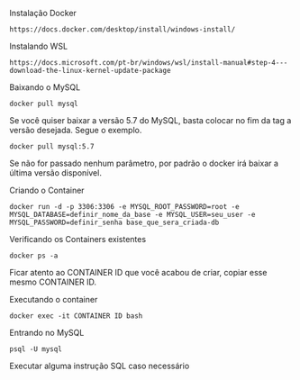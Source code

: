 Instalação Docker


```
https://docs.docker.com/desktop/install/windows-install/
```

Instalando WSL


```
https://docs.microsoft.com/pt-br/windows/wsl/install-manual#step-4---download-the-linux-kernel-update-package
```

Baixando o MySQL

```
docker pull mysql
```

Se você quiser baixar a versão 5.7 do MySQL, basta colocar no fim da tag a versão desejada. Segue o exemplo.

```
docker pull mysql:5.7
```

Se não for passado nenhum parâmetro, por padrão o docker irá baixar a última versão disponível.


Criando o Container


```
docker run -d -p 3306:3306 -e MYSQL_ROOT_PASSWORD=root -e MYSQL_DATABASE=definir_nome_da_base -e MYSQL_USER=seu_user -e MYSQL_PASSWORD=definir_senha base_que_sera_criada-db
```

Verificando os Containers existentes

```
docker ps -a
```

Ficar atento ao CONTAINER ID que você acabou de criar, copiar esse mesmo CONTAINER ID.

Executando o container

```
docker exec -it CONTAINER ID bash
```

Entrando no MySQL

```
psql -U mysql 
```

Executar alguma instrução SQL caso necessário
